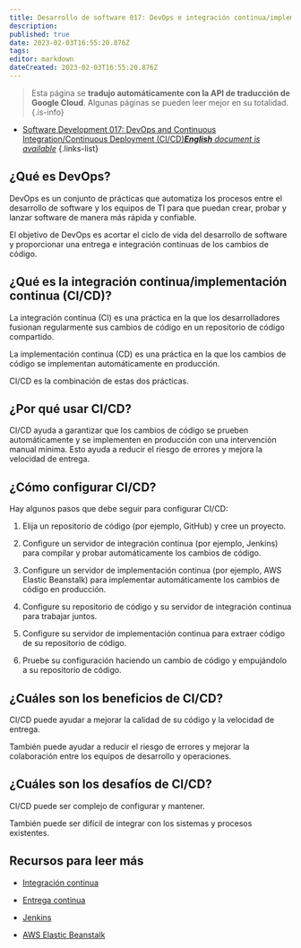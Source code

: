 ```yaml
---
title: Desarrollo de software 017: DevOps e integración continua/implementación continua (CI/CD)
description: 
published: true
date: 2023-02-03T16:55:20.876Z
tags: 
editor: markdown
dateCreated: 2023-02-03T16:55:20.876Z
---
```


> Esta página se **tradujo automáticamente con la API de traducción de Google Cloud**.
Algunas páginas se pueden leer mejor en su totalidad.{.is-info}



- [Software Development 017: DevOps and Continuous Integration/Continuous Deployment (CI/CD)***English** document is available*](/en/Knowledge-base/Software-Development/Learning/software-development-017-devops-and-continuous-integrationcontinuous-deployment-cicd)
{.links-list}


## ¿Qué es DevOps?

DevOps es un conjunto de prácticas que automatiza los procesos entre el desarrollo de software y los equipos de TI para que puedan crear, probar y lanzar software de manera más rápida y confiable.

El objetivo de DevOps es acortar el ciclo de vida del desarrollo de software y proporcionar una entrega e integración continuas de los cambios de código.

## ¿Qué es la integración continua/implementación continua (CI/CD)?

La integración continua (CI) es una práctica en la que los desarrolladores fusionan regularmente sus cambios de código en un repositorio de código compartido.

La implementación continua (CD) es una práctica en la que los cambios de código se implementan automáticamente en producción.

CI/CD es la combinación de estas dos prácticas.

## ¿Por qué usar CI/CD?

CI/CD ayuda a garantizar que los cambios de código se prueben automáticamente y se implementen en producción con una intervención manual mínima. Esto ayuda a reducir el riesgo de errores y mejora la velocidad de entrega.

## ¿Cómo configurar CI/CD?

Hay algunos pasos que debe seguir para configurar CI/CD:

1. Elija un repositorio de código (por ejemplo, GitHub) y cree un proyecto.

2. Configure un servidor de integración continua (por ejemplo, Jenkins) para compilar y probar automáticamente los cambios de código.

3. Configure un servidor de implementación continua (por ejemplo, AWS Elastic Beanstalk) para implementar automáticamente los cambios de código en producción.

4. Configure su repositorio de código y su servidor de integración continua para trabajar juntos.

5. Configure su servidor de implementación continua para extraer código de su repositorio de código.

6. Pruebe su configuración haciendo un cambio de código y empujándolo a su repositorio de código.

## ¿Cuáles son los beneficios de CI/CD?

CI/CD puede ayudar a mejorar la calidad de su código y la velocidad de entrega.

También puede ayudar a reducir el riesgo de errores y mejorar la colaboración entre los equipos de desarrollo y operaciones.

## ¿Cuáles son los desafíos de CI/CD?

CI/CD puede ser complejo de configurar y mantener.

También puede ser difícil de integrar con los sistemas y procesos existentes.

## Recursos para leer más

- [Integración continua](https://www.atlassian.com/continuous-delivery/ci-cd)

- [Entrega continua](https://www.atlassian.com/continuous-delivery)

- [Jenkins](https://jenkins.io/)

- [AWS Elastic Beanstalk](https://aws.amazon.com/elasticbeanstalk/)